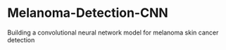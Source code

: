 # Melanoma-Detection-CNN
Building a convolutional neural network model for melanoma skin cancer detection
